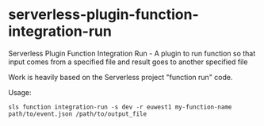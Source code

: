 # serverless-plugin-function-integration-run
Serverless Plugin Function Integration Run - A plugin to run function so that input comes from a specified file and result goes to another specified file

Work is heavily based on the Serverless project "function run" code.

Usage:

    sls function integration-run -s dev -r euwest1 my-function-name path/to/event.json /path/to/output_file
